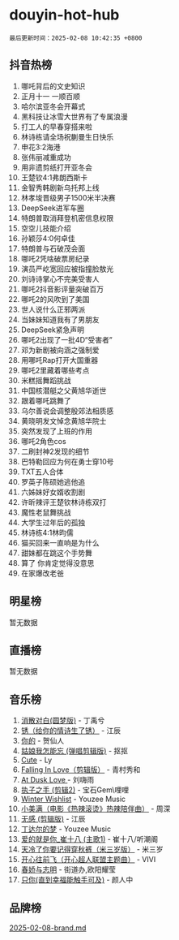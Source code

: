 # douyin-hot-hub

`最后更新时间：2025-02-08 10:42:35 +0800`

## 抖音热榜

1. 哪吒背后的文史知识
1. 正月十一 一顺百顺
1. 哈尔滨亚冬会开幕式
1. 黑科技让冰雪大世界有了专属浪漫
1. 打工人的早春穿搭来啦
1. 林诗栋请全场祝蒯曼生日快乐
1. 申花3:2海港
1. 张伟丽减重成功
1. 用非遗剪纸打开亚冬会
1. 王楚钦4:1弗朗西斯卡
1. 金智秀韩剧新乌托邦上线
1. 林孝埈晋级男子1500米半决赛
1. DeepSeek进军车圈
1. 特朗普取消拜登机密信息权限
1. 空空儿技能介绍
1. 孙颖莎4:0何卓佳
1. 特朗普与石破茂会面
1. 哪吒2凭啥破票房纪录
1. 演员严屹宽回应被指撞脸敖光
1. 刘诗诗掌心不完美受害人
1. 哪吒2抖音影评量突破百万
1. 哪吒2的风吹到了美国
1. 世人说什么正邪两派
1. 当妹妹知道我有了男朋友
1. DeepSeek紧急声明
1. 哪吒2出现了一批4D“受害者”
1. 邓为新剧被向涵之强制爱
1. 用哪吒Rap打开大国重器
1. 哪吒2里藏着哪些考点
1. 米糕摇舞蹈挑战
1. 中国核潜艇之父黄旭华逝世
1. 跟着哪吒跳舞了
1. 乌尔善说会调整殷郊法相质感
1. 黄晓明发文悼念黄旭华院士
1. 突然发现了上班的作用
1. 哪吒2角色cos
1. 二刷封神2发现的细节
1. 巴特勒回应为何在勇士穿10号
1. TXT五人合体
1. 罗英子陈硕她逃他追
1. 六姊妹好女婿收割剧
1. 许昕辣评王楚钦林诗栋双打
1. 魔性老鼠舞挑战
1. 大学生过年后的孤独
1. 林诗栋4:1林昀儒
1. 猫买回来一直响是为什么
1. 甜妹都在跳这个手势舞
1. 算了 你肯定觉得没意思
1. 在家爆改老爸

## 明星榜

暂无数据

## 直播榜

暂无数据

## 音乐榜

1. [消散对白(圆梦版)](https://sf5-hl-cdn-tos.douyinstatic.com/obj/tos-cn-ve-2774/og4jB5I5IizzoZVAAAzWgBMAsMDWoArfwBOiFs) - 丁禹兮
1. [锈（给你的情诗生了锈）](https://sf5-hl-cdn-tos.douyinstatic.com/obj/tos-cn-ve-2774/o8a1PBtVqIYbPEGK6e5A4egedVMdm3fCIz6bbE) - 江辰
1. [你的](https://sf5-hl-cdn-tos.douyinstatic.com/obj/tos-cn-ve-2774/oYuIeKf42jB7sEV6B2upMdpYAgfrQWj0FeRegh) - 贺仙人
1. [姑娘我怎能忘 (弹唱剪辑版)](https://sf5-hl-cdn-tos.douyinstatic.com/obj/tos-cn-ve-2774/okamwrBGEMz6illuEofAsMV4yzF5tVWbBiA5AI) - 抠抠
1. [Cute](https://sf5-hl-cdn-tos.douyinstatic.com/obj/tos-cn-ve-2774/o4IbIzHWKAAB4wsS5qMBRiiAlEBGTpQRNfFvuo) - Ly
1. [Falling In Love（剪辑版）](https://sf5-hl-cdn-tos.douyinstatic.com/obj/tos-cn-ve-2774/o8ajpA8zzgBPahbBIO8AcKGBLJezFCRd1wfP9f) - 青村秀和
1. [ At Dusk  Love ](https://sf5-hl-cdn-tos.douyinstatic.com/obj/tos-cn-ve-2774/o8CrpCf5CaYgI4ZrtQgMQAFEfuGqNnRSDQAPBc) - 刘嗨雨
1. [执子之手 (剪辑2)](https://sf5-hl-cdn-tos.douyinstatic.com/obj/tos-cn-ve-2774/oUoZLQjCc31XzqsBnBQUNgeKtYPBcgbFDwtfcu) - 宝石Gem\哩哩
1. [Winter Wishlist](https://sf5-hl-cdn-tos.douyinstatic.com/obj/tos-cn-ve-2774/oIIgUOeamCFCVAzxN6MFRLIBlLGpUqQxeeHrLE) - Youzee Music
1. [小美满（电影《热辣滚烫》热辣陪伴曲）](https://sf5-hl-cdn-tos.douyinstatic.com/obj/tos-cn-ve-2774/o0GAn2lSgfZIDUgtevCGDQYnFg4CwnrBaxbTZL) - 周深
1. [无感 (剪辑版)](https://sf5-hl-cdn-tos.douyinstatic.com/obj/tos-cn-ve-2774/o0eIsUzJBDlQaQFC5OFlgbMEZC1TFYBftOBn6p) - 江辰
1. [丁达尔的梦](https://sf5-hl-cdn-tos.douyinstatic.com/obj/tos-cn-ve-2774/oMU3WirUZBVQkAC9ccG5P2IQirziZM2RTInUY) - Youzee Music
1. [爱的就是你_崔十八 (主歌1)](https://sf5-hl-cdn-tos.douyinstatic.com/obj/tos-cn-ve-2774/oI5BO5DhFZ6UTcNCnZaOCBLtZ7WIMQGfgnXf5E) - 崔十八/听潮阁
1. [天冷了你要记得穿秋裤（米三岁版）](https://sf5-hl-cdn-tos.douyinstatic.com/obj/tos-cn-ve-2774/oQlIwVIDWiZ6BQilAorS7MA0AgCkQDvcZAdm1) - 米三岁
1. [开心往前飞（开心超人联盟主题曲）](https://sf5-hl-cdn-tos.douyinstatic.com/obj/tos-cn-ve-2774/9d8fb7c82cf1421fb93a9fe925275e0a) - VIVI
1. [春娇与志明](https://sf5-hl-cdn-tos.douyinstatic.com/obj/tos-cn-ve-2774/e530d8fceb7044b39707d7f9ff54add1) - 街道办,欧阳耀莹
1. [只你(直到幸福能触手可及)](https://sf5-hl-cdn-tos.douyinstatic.com/obj/tos-cn-ve-2774/o0lBkRDzFTeaVSUz3ZZSCBVtZ5DIMQGfgmEAuE) - 颜人中

## 品牌榜

[2025-02-08-brand.md](2025-02-08-brand.md)
